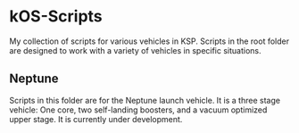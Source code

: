 # kOS-Scripts
My collection of scripts for various vehicles in KSP. Scripts in the root folder are designed to work with a variety of vehicles in specific situations.

## Neptune
Scripts in this folder are for the Neptune launch vehicle. It is a three stage vehicle: One core, two self-landing boosters, and a vacuum optimized upper stage. It is currently under development.
